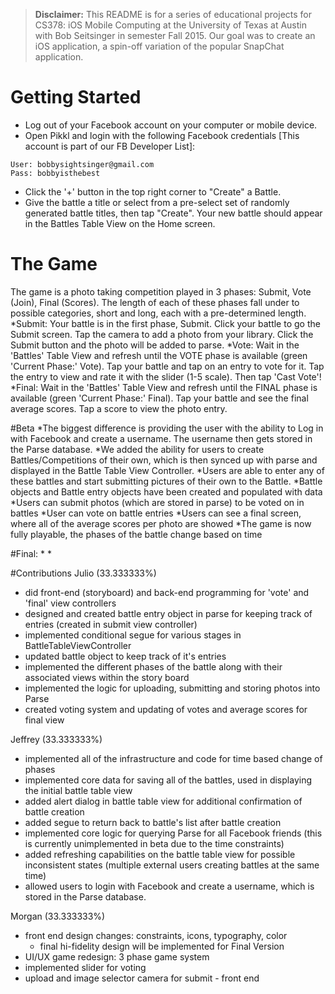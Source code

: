> **Disclaimer:** This README is for a series of educational projects for CS378: iOS Mobile Computing at the University of Texas at Austin with Bob Seitsinger in semester Fall 2015. Our goal was to create an iOS application, a spin-off variation of the popular SnapChat application. 

# Getting Started
* Log out of your Facebook account on your computer or mobile device.
* Open Pikkl and login with the following Facebook credentials [This account is part of our FB Developer List]:
```
User: bobbysightsinger@gmail.com
Pass: bobbyisthebest
```
* Click the '+' button in the top right corner to "Create" a Battle.
* Give the battle a title or select from a pre-select set of randomly generated battle titles, then tap "Create". Your new battle should appear in the Battles Table View on the Home screen.

# The Game
The game is a photo taking competition played in 3 phases: Submit, Vote (Join), Final (Scores). The length of each of these phases fall under to possible categories, short and long, each with a pre-determined length.
*Submit: Your battle is in the first phase, Submit. Click your battle to go the Submit screen. Tap the camera to add a photo from your library. Click the Submit button and the photo will be added to parse.
*Vote: Wait in the 'Battles' Table View and refresh until the VOTE phase is available (green 'Current Phase:' Vote). Tap your battle and tap on an entry to vote for it. Tap the entry to view and rate it with the slider (1-5 scale). Then tap 'Cast Vote'!
*Final: Wait in the 'Battles' Table View and refresh until the FINAL phase is available (green 'Current Phase:' Final). Tap your battle and see the final average scores. Tap a score to view the photo entry.

#Beta
*The biggest difference is providing the user with the ability to Log in with Facebook and create a username. The username then gets stored in the Parse database. 
*We added the ability for users to create Battles/Competitions of their own, which is then synced up with parse and displayed in the Battle Table View Controller. 
*Users are able to enter any of these battles and start submitting pictures of their own to the Battle.
*Battle objects and Battle entry objects have been created and populated with data
*Users can submit photos (which are stored in parse) to be voted on in battles
*User can vote on battle entries
*Users can see a final screen, where all of the average scores per photo are showed
*The game is now fully playable, the phases of the battle change based on time

#Final:
*
*


#Contributions
Julio (33.333333%)
- did front-end (storyboard) and back-end programming for 'vote' and 'final' view controllers
- designed and created battle entry object in parse for keeping track of entries (created in submit view controller)
- implemented conditional segue for various stages in BattleTableViewController
- updated battle object to keep track of it's entries
- implemented the different phases of the battle along with their associated views within the story board
- implemented the logic for uploading, submitting and storing photos into Parse
- created voting system and updating of votes and average scores for final view

Jeffrey (33.333333%)
- implemented all of the infrastructure and code for time based change of phases
- implemented core data for saving all of the battles, used in displaying the initial battle table view
- added alert dialog in battle table view for additional confirmation of battle creation 
- added segue to return back to battle's list after battle creation
- implemented core logic for querying Parse for all Facebook friends (this is currently unimplemented in beta due to the time constraints)
- added refreshing capabilities on the battle table view for possible inconsistent states (multiple external users creating battles at the same time)
- allowed users to login with Facebook and create a username, which is stored in the Parse database.

Morgan (33.333333%)
- front end design changes: constraints, icons, typography, color
    - final hi-fidelity design will be implemented for Final Version
- UI/UX game redesign: 3 phase game system
- implemented slider for voting
- upload and image selector camera for submit - front end
